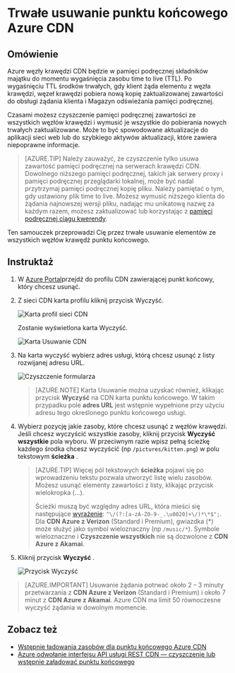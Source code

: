 <properties
    pageTitle="Trwałe usuwanie punktu końcowego Azure CDN | Microsoft Azure"
    description="Dowiedz się, jak wyczyścić całą zawartość pamięci podręcznej z punkt końcowy CDN."
    services="cdn"
    documentationCenter=""
    authors="camsoper"
    manager="erikre"
    editor=""/>

<tags
    ms.service="cdn"
    ms.workload="tbd"
    ms.tgt_pltfrm="na"
    ms.devlang="na"
    ms.topic="article"
    ms.date="07/28/2016"
    ms.author="casoper"/>

# <a name="purge-an-azure-cdn-endpoint"></a>Trwałe usuwanie punktu końcowego Azure CDN

## <a name="overview"></a>Omówienie

Azure węzły krawędzi CDN będzie w pamięci podręcznej składników majątku do momentu wygaśnięcia zasobu time to live (TTL).  Po wygaśnięciu TTL środków trwałych, gdy klient żąda elementu z węzła krawędzi, węzeł krawędzi pobiera nową kopię zaktualizowanej zawartości do obsługi żądania klienta i Magazyn odświeżania pamięci podręcznej.

Czasami możesz czyszczenie pamięci podręcznej zawartości ze wszystkich węzłów krawędzi i wymusić je wszystkie do pobierania nowych trwałych zaktualizowane.  Może to być spowodowane aktualizacje do aplikacji sieci web lub do szybkiego aktywów aktualizacji, które zawiera niepoprawne informacje.

> [AZURE.TIP] Należy zauważyć, że czyszczenie tylko usuwa zawartość pamięci podręcznej na serwerach krawędzi CDN.  Dowolnego niższego pamięci podręcznej, takich jak serwery proxy i pamięci podręcznej przeglądarki lokalnej, może być nadal przytrzymaj pamięci podręcznej kopię pliku.  Należy pamiętać o tym, gdy ustawiony plik time to live.  Możesz wymusić niższego klienta do żądania najnowszej wersji pliku, nadając mu unikatową nazwę za każdym razem, możesz zaktualizować lub korzystając z [pamięci podręcznej ciągu kwerendy](cdn-query-string.md).  

Ten samouczek przeprowadzi Cię przez trwałe usuwanie elementów ze wszystkich węzłów krawędź punktu końcowego.

## <a name="walkthrough"></a>Instruktaż

1. W [Azure Portal](https://portal.azure.com)przejdź do profilu CDN zawierającej punkt końcowy, który chcesz usunąć.

2. Z sieci CDN karta profilu kliknij przycisk Wyczyść.

    ![Karta profil sieci CDN](./media/cdn-purge-endpoint/cdn-profile-blade.png)

    Zostanie wyświetlona karta Wyczyść.

    ![Karta Usuwanie CDN](./media/cdn-purge-endpoint/cdn-purge-blade.png)

3. Na karta wyczyść wybierz adres usługi, którą chcesz usunąć z listy rozwijanej adresu URL.

    ![Czyszczenie formularza](./media/cdn-purge-endpoint/cdn-purge-form.png)

    > [AZURE.NOTE] Karta Usuwanie można uzyskać również, klikając przycisk **Wyczyść** na CDN karta punktu końcowego.  W takim przypadku pole **adres URL** jest wstępnie wypełnione przy użyciu adresu tego określonego punktu końcowego usługi.

4. Wybierz pozycję jakie zasoby, które chcesz usunąć z węzłów krawędzi.  Jeśli chcesz wyczyścić wszystkie zasoby, kliknij przycisk **Wyczyść wszystkie** pola wyboru.  W przeciwnym razie wpisz pełną ścieżkę każdego środka chcesz wyczyścić (np `/pictures/kitten.png`) w polu tekstowym **ścieżka** .

    > [AZURE.TIP] Więcej pól tekstowych **ścieżka** pojawi się po wprowadzeniu tekstu pozwala utworzyć listę wielu zasobów.  Możesz usunąć elementy zawartości z listy, klikając przycisk wielokropka (...).
    >
    > Ścieżki muszą być względny adres URL, która mieści się następujące [wyrażenie](https://msdn.microsoft.com/library/az24scfc.aspx): `^\/(?:[a-zA-Z0-9-_.\u0020]+\/)*\*$";`.  Dla **CDN Azure z Verizon** (Standard i Premium), gwiazdka (\*) może służyć jako symbol wieloznaczny (np `/music/*`).  Symbole wieloznaczne i **Czyszczenie wszystkich** nie są dozwolone z **CDN Azure z Akamai**.
    
5. Kliknij przycisk **Wyczyść** .

    ![Przycisk Wyczyść](./media/cdn-purge-endpoint/cdn-purge-button.png)

> [AZURE.IMPORTANT] Usuwanie żądania potrwać około 2 – 3 minuty przetwarzania z **CDN Azure z Verizon** (Standard i Premium) i około 7 minut z **CDN Azure z Akamai**.  Azure CDN ma limit 50 równoczesne wyczyść żądania w dowolnym momencie. 

## <a name="see-also"></a>Zobacz też
- [Wstępnie ładowania zasobów dla punktu końcowego Azure CDN](cdn-preload-endpoint.md)
- [Azure odwołanie interfejsu API usługi REST CDN — czyszczenie lub wstępnie załadować punktu końcowego](https://msdn.microsoft.com/library/mt634451.aspx)
